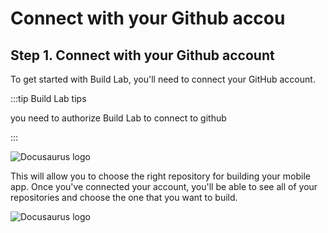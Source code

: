 
# Connect with your Github accou

## Step 1. Connect with your Github account

To get started with Build Lab, you'll need to connect your GitHub account.

:::tip Build Lab tips

you need to authorize Build Lab to connect to github

::: 


![Docusaurus logo](/img/githubconect.png)

 This will allow you to choose the right repository for building your mobile app. Once you've connected your account, you'll be able to see all of your repositories and choose the one that you want to build.


 ![Docusaurus logo](/img/repo.png)


